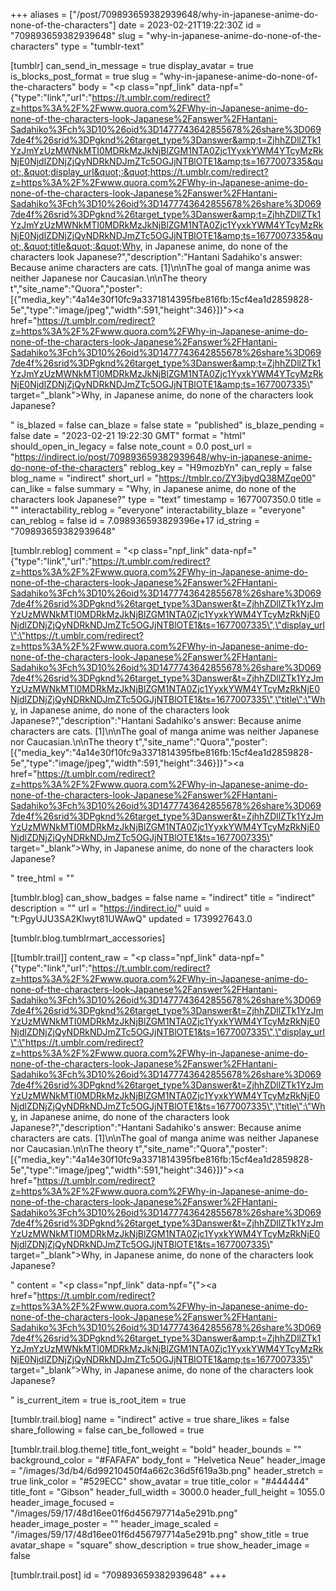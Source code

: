 +++
aliases = ["/post/709893659382939648/why-in-japanese-anime-do-none-of-the-characters"]
date = 2023-02-21T19:22:30Z
id = "709893659382939648"
slug = "why-in-japanese-anime-do-none-of-the-characters"
type = "tumblr-text"

[tumblr]
can_send_in_message = true
display_avatar = true
is_blocks_post_format = true
slug = "why-in-japanese-anime-do-none-of-the-characters"
body = "<p class=\"npf_link\" data-npf=\"{&quot;type&quot;:&quot;link&quot;,&quot;url&quot;:&quot;https://t.umblr.com/redirect?z=https%3A%2F%2Fwww.quora.com%2FWhy-in-Japanese-anime-do-none-of-the-characters-look-Japanese%2Fanswer%2FHantani-Sadahiko%3Fch%3D10%26oid%3D1477743642855678%26share%3D0697de4f%26srid%3DPgknd%26target_type%3Danswer&amp;t=ZjhhZDllZTk1YzJmYzUzMWNkMTI0MDRkMzJkNjBlZGM1NTA0Zjc1YyxkYWM4YTcyMzRkNjE0NjdlZDNjZjQyNDRkNDJmZTc5OGJjNTBlOTE1&amp;ts=1677007335&quot;,&quot;display_url&quot;:&quot;https://t.umblr.com/redirect?z=https%3A%2F%2Fwww.quora.com%2FWhy-in-Japanese-anime-do-none-of-the-characters-look-Japanese%2Fanswer%2FHantani-Sadahiko%3Fch%3D10%26oid%3D1477743642855678%26share%3D0697de4f%26srid%3DPgknd%26target_type%3Danswer&amp;t=ZjhhZDllZTk1YzJmYzUzMWNkMTI0MDRkMzJkNjBlZGM1NTA0Zjc1YyxkYWM4YTcyMzRkNjE0NjdlZDNjZjQyNDRkNDJmZTc5OGJjNTBlOTE1&amp;ts=1677007335&quot;,&quot;title&quot;:&quot;Why, in Japanese anime, do none of the characters look Japanese?&quot;,&quot;description&quot;:&quot;Hantani Sadahiko's answer: Because anime characters are cats. [1]\\n\\nThe goal of manga anime was neither Japanese nor Caucasian.\\n\\nThe theory t&quot;,&quot;site_name&quot;:&quot;Quora&quot;,&quot;poster&quot;:[{&quot;media_key&quot;:&quot;4a14e30f10fc9a3371814395fbe816fb:15cf4ea1d2859828-5e&quot;,&quot;type&quot;:&quot;image/jpeg&quot;,&quot;width&quot;:591,&quot;height&quot;:346}]}\"><a href=\"https://t.umblr.com/redirect?z=https%3A%2F%2Fwww.quora.com%2FWhy-in-Japanese-anime-do-none-of-the-characters-look-Japanese%2Fanswer%2FHantani-Sadahiko%3Fch%3D10%26oid%3D1477743642855678%26share%3D0697de4f%26srid%3DPgknd%26target_type%3Danswer&amp;t=ZjhhZDllZTk1YzJmYzUzMWNkMTI0MDRkMzJkNjBlZGM1NTA0Zjc1YyxkYWM4YTcyMzRkNjE0NjdlZDNjZjQyNDRkNDJmZTc5OGJjNTBlOTE1&amp;ts=1677007335\" target=\"_blank\">Why, in Japanese anime, do none of the characters look Japanese?</a></p>"
is_blazed = false
can_blaze = false
state = "published"
is_blaze_pending = false
date = "2023-02-21 19:22:30 GMT"
format = "html"
should_open_in_legacy = false
note_count = 0.0
post_url = "https://indirect.io/post/709893659382939648/why-in-japanese-anime-do-none-of-the-characters"
reblog_key = "H9mozbYn"
can_reply = false
blog_name = "indirect"
short_url = "https://tmblr.co/ZY3jbydQ38MZqe00"
can_like = false
summary = "Why, in Japanese anime, do none of the characters look Japanese?"
type = "text"
timestamp = 1677007350.0
title = ""
interactability_reblog = "everyone"
interactability_blaze = "everyone"
can_reblog = false
id = 7.098936593829396e+17
id_string = "709893659382939648"

[tumblr.reblog]
comment = "<p class=\"npf_link\" data-npf=\"{\"type\":\"link\",\"url\":\"https://t.umblr.com/redirect?z=https%3A%2F%2Fwww.quora.com%2FWhy-in-Japanese-anime-do-none-of-the-characters-look-Japanese%2Fanswer%2FHantani-Sadahiko%3Fch%3D10%26oid%3D1477743642855678%26share%3D0697de4f%26srid%3DPgknd%26target_type%3Danswer&t=ZjhhZDllZTk1YzJmYzUzMWNkMTI0MDRkMzJkNjBlZGM1NTA0Zjc1YyxkYWM4YTcyMzRkNjE0NjdlZDNjZjQyNDRkNDJmZTc5OGJjNTBlOTE1&ts=1677007335\",\"display_url\":\"https://t.umblr.com/redirect?z=https%3A%2F%2Fwww.quora.com%2FWhy-in-Japanese-anime-do-none-of-the-characters-look-Japanese%2Fanswer%2FHantani-Sadahiko%3Fch%3D10%26oid%3D1477743642855678%26share%3D0697de4f%26srid%3DPgknd%26target_type%3Danswer&t=ZjhhZDllZTk1YzJmYzUzMWNkMTI0MDRkMzJkNjBlZGM1NTA0Zjc1YyxkYWM4YTcyMzRkNjE0NjdlZDNjZjQyNDRkNDJmZTc5OGJjNTBlOTE1&ts=1677007335\",\"title\":\"Why, in Japanese anime, do none of the characters look Japanese?\",\"description\":\"Hantani Sadahiko's answer: Because anime characters are cats. [1]\\n\\nThe goal of manga anime was neither Japanese nor Caucasian.\\n\\nThe theory t\",\"site_name\":\"Quora\",\"poster\":[{\"media_key\":\"4a14e30f10fc9a3371814395fbe816fb:15cf4ea1d2859828-5e\",\"type\":\"image/jpeg\",\"width\":591,\"height\":346}]}\"><a href=\"https://t.umblr.com/redirect?z=https%3A%2F%2Fwww.quora.com%2FWhy-in-Japanese-anime-do-none-of-the-characters-look-Japanese%2Fanswer%2FHantani-Sadahiko%3Fch%3D10%26oid%3D1477743642855678%26share%3D0697de4f%26srid%3DPgknd%26target_type%3Danswer&t=ZjhhZDllZTk1YzJmYzUzMWNkMTI0MDRkMzJkNjBlZGM1NTA0Zjc1YyxkYWM4YTcyMzRkNjE0NjdlZDNjZjQyNDRkNDJmZTc5OGJjNTBlOTE1&ts=1677007335\" target=\"_blank\">Why, in Japanese anime, do none of the characters look Japanese?</a></p>"
tree_html = ""

[tumblr.blog]
can_show_badges = false
name = "indirect"
title = "indirect"
description = ""
url = "https://indirect.io/"
uuid = "t:PgyUJU3SA2Klwyt81UWAwQ"
updated = 1739927643.0

[tumblr.blog.tumblrmart_accessories]

[[tumblr.trail]]
content_raw = "<p class=\"npf_link\" data-npf=\"{\"type\":\"link\",\"url\":\"https://t.umblr.com/redirect?z=https%3A%2F%2Fwww.quora.com%2FWhy-in-Japanese-anime-do-none-of-the-characters-look-Japanese%2Fanswer%2FHantani-Sadahiko%3Fch%3D10%26oid%3D1477743642855678%26share%3D0697de4f%26srid%3DPgknd%26target_type%3Danswer&t=ZjhhZDllZTk1YzJmYzUzMWNkMTI0MDRkMzJkNjBlZGM1NTA0Zjc1YyxkYWM4YTcyMzRkNjE0NjdlZDNjZjQyNDRkNDJmZTc5OGJjNTBlOTE1&ts=1677007335\",\"display_url\":\"https://t.umblr.com/redirect?z=https%3A%2F%2Fwww.quora.com%2FWhy-in-Japanese-anime-do-none-of-the-characters-look-Japanese%2Fanswer%2FHantani-Sadahiko%3Fch%3D10%26oid%3D1477743642855678%26share%3D0697de4f%26srid%3DPgknd%26target_type%3Danswer&t=ZjhhZDllZTk1YzJmYzUzMWNkMTI0MDRkMzJkNjBlZGM1NTA0Zjc1YyxkYWM4YTcyMzRkNjE0NjdlZDNjZjQyNDRkNDJmZTc5OGJjNTBlOTE1&ts=1677007335\",\"title\":\"Why, in Japanese anime, do none of the characters look Japanese?\",\"description\":\"Hantani Sadahiko's answer: Because anime characters are cats. [1]\\n\\nThe goal of manga anime was neither Japanese nor Caucasian.\\n\\nThe theory t\",\"site_name\":\"Quora\",\"poster\":[{\"media_key\":\"4a14e30f10fc9a3371814395fbe816fb:15cf4ea1d2859828-5e\",\"type\":\"image/jpeg\",\"width\":591,\"height\":346}]}\"><a href=\"https://t.umblr.com/redirect?z=https%3A%2F%2Fwww.quora.com%2FWhy-in-Japanese-anime-do-none-of-the-characters-look-Japanese%2Fanswer%2FHantani-Sadahiko%3Fch%3D10%26oid%3D1477743642855678%26share%3D0697de4f%26srid%3DPgknd%26target_type%3Danswer&t=ZjhhZDllZTk1YzJmYzUzMWNkMTI0MDRkMzJkNjBlZGM1NTA0Zjc1YyxkYWM4YTcyMzRkNjE0NjdlZDNjZjQyNDRkNDJmZTc5OGJjNTBlOTE1&ts=1677007335\" target=\"_blank\">Why, in Japanese anime, do none of the characters look Japanese?</a></p>"
content = "<p class=\"npf_link\" data-npf=\"{\"><a href=\"https://t.umblr.com/redirect?z=https%3A%2F%2Fwww.quora.com%2FWhy-in-Japanese-anime-do-none-of-the-characters-look-Japanese%2Fanswer%2FHantani-Sadahiko%3Fch%3D10%26oid%3D1477743642855678%26share%3D0697de4f%26srid%3DPgknd%26target_type%3Danswer&amp;t=ZjhhZDllZTk1YzJmYzUzMWNkMTI0MDRkMzJkNjBlZGM1NTA0Zjc1YyxkYWM4YTcyMzRkNjE0NjdlZDNjZjQyNDRkNDJmZTc5OGJjNTBlOTE1&amp;ts=1677007335\" target=\"_blank\">Why, in Japanese anime, do none of the characters look Japanese?</a></p>"
is_current_item = true
is_root_item = true

[tumblr.trail.blog]
name = "indirect"
active = true
share_likes = false
share_following = false
can_be_followed = true

[tumblr.trail.blog.theme]
title_font_weight = "bold"
header_bounds = ""
background_color = "#FAFAFA"
body_font = "Helvetica Neue"
header_image = "/images/3d/b4/6d99210450f4a662c36d5f619a3b.png"
header_stretch = true
link_color = "#529ECC"
show_avatar = true
title_color = "#444444"
title_font = "Gibson"
header_full_width = 3000.0
header_full_height = 1055.0
header_image_focused = "/images/59/17/48d16ee01f6d456797714a5e291b.png"
header_image_poster = ""
header_image_scaled = "/images/59/17/48d16ee01f6d456797714a5e291b.png"
show_title = true
avatar_shape = "square"
show_description = true
show_header_image = false

[tumblr.trail.post]
id = "709893659382939648"
+++
